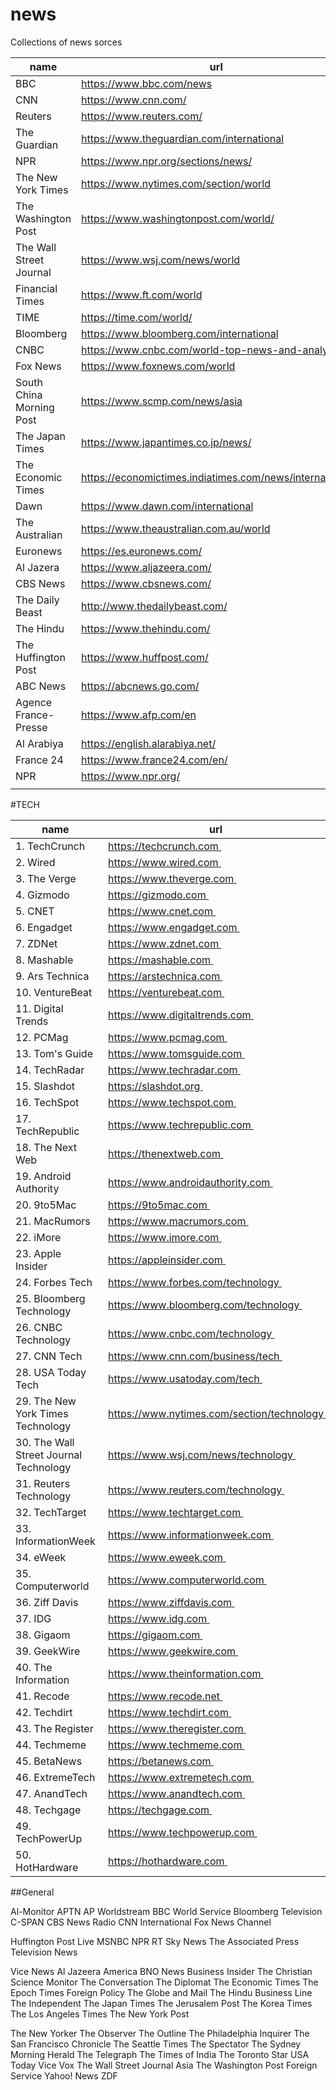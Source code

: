 # news
Collections of news sorces

 **name**                 | **url**                                                 | **country** 
--------------------------|---------------------------------------------------------|-------------
 BBC                      | https://www.bbc.com/news                                | UK          
 CNN                      | https://www.cnn.com/                                    | USA         
 Reuters                  | https://www.reuters.com/                                | UK          
 The Guardian             | https://www.theguardian.com/international               | UK          
 NPR                      | https://www.npr.org/sections/news/                      | USA         
 The New York Times       | https://www.nytimes.com/section/world                   | USA         
 The Washington Post      | https://www.washingtonpost.com/world/                   | USA         
 The Wall Street Journal  | https://www.wsj.com/news/world                          | USA         
 Financial Times          | https://www.ft.com/world                                | UK          
 TIME                     | https://time.com/world/                                 | USA         
 Bloomberg                | https://www.bloomberg.com/international                 | USA         
 CNBC                     | https://www.cnbc.com/world-top-news-and-analysis/       | USA         
 Fox News                 | https://www.foxnews.com/world                           | USA         
 South China Morning Post | https://www.scmp.com/news/asia                          | Hong Kong   
 The Japan Times          | https://www.japantimes.co.jp/news/                      | Japan       
 The Economic Times       | https://economictimes.indiatimes.com/news/international | India       
 Dawn                     | https://www.dawn.com/international                      | Pakistan    
 The Australian           | https://www.theaustralian.com.au/world                  | Australia   
 Euronews                 | https://es.euronews.com/                                | Francia     
 Al Jazera                | https://www.aljazeera.com/                              | Qatar       
 CBS News                 | https://www.cbsnews.com/                                | USA         
 The Daily Beast          | http://www.thedailybeast.com/                           | USA         
 The Hindu                | https://www.thehindu.com/                               | India       
 The Huffington Post      | https://www.huffpost.com/                               | USA         
 ABC News                 | https://abcnews.go.com/                                 | USA         
 Agence France-Presse     | https://www.afp.com/en                                  | France      
 Al Arabiya               | https://english.alarabiya.net/                          | Dubai       
 France 24                | https://www.france24.com/en/                            | France      
 NPR                      | https://www.npr.org/                                    | USA         
                          |                                                         |             

#TECH

**name**                                | **url**                                     | **country**     
----------------------------------------|---------------------------------------------|----------
1. TechCrunch                           |  https://techcrunch.com                      |  USA
2. Wired                                |  https://www.wired.com                       |  USA     
3. The Verge                            |  https://www.theverge.com                    |  USA     
4. Gizmodo                              |  https://gizmodo.com                         |  USA     
5. CNET                                 |  https://www.cnet.com                        |  USA     
6. Engadget                             |  https://www.engadget.com                    |  USA     
7. ZDNet                                |  https://www.zdnet.com                       |  USA     
8. Mashable                             |  https://mashable.com                        |  USA     
9. Ars Technica                         |  https://arstechnica.com                     |  USA     
10. VentureBeat                         |  https://venturebeat.com                     |  USA     
11. Digital Trends                      |  https://www.digitaltrends.com               |  USA     
12. PCMag                               |  https://www.pcmag.com                       |  USA     
13. Tom's Guide                         |  https://www.tomsguide.com                   |  USA     
14. TechRadar                           |  https://www.techradar.com                   |  USA     
15. Slashdot                            |  https://slashdot.org                        |  USA     
16. TechSpot                            |  https://www.techspot.com                    |  USA     
17. TechRepublic                        |  https://www.techrepublic.com                |  USA     
18. The Next Web                        |  https://thenextweb.com                      |  USA     
19. Android Authority                   |  https://www.androidauthority.com            |  USA     
20. 9to5Mac                             |  https://9to5mac.com                         |  USA     
21. MacRumors                           |  https://www.macrumors.com                   |  USA     
22. iMore                               |  https://www.imore.com                       |  USA     
23. Apple Insider                       |  https://appleinsider.com                    |  USA     
24. Forbes Tech                         |  https://www.forbes.com/technology           |  USA     
25. Bloomberg Technology                |  https://www.bloomberg.com/technology        |  USA     
26. CNBC Technology                     |  https://www.cnbc.com/technology             |  USA     
27. CNN Tech                            |  https://www.cnn.com/business/tech           |  USA     
28. USA Today Tech                      |  https://www.usatoday.com/tech               |  USA     
29. The New York Times Technology       |  https://www.nytimes.com/section/technology  |  USA     
30. The Wall Street Journal Technology  |  https://www.wsj.com/news/technology         |  USA     
31. Reuters Technology                  |  https://www.reuters.com/technology          |  USA     
32. TechTarget                          |  https://www.techtarget.com                  |  USA     
33. InformationWeek                     |  https://www.informationweek.com             |  USA     
34. eWeek                               |  https://www.eweek.com                       |  USA     
35. Computerworld                       |  https://www.computerworld.com               |  USA     
36. Ziff Davis                          |  https://www.ziffdavis.com                   |  USA     
37. IDG                                 |  https://www.idg.com                         |  USA     
38. Gigaom                              |  https://gigaom.com                          |  USA     
39. GeekWire                            |  https://www.geekwire.com                    |  USA     
40. The Information                     |  https://www.theinformation.com              |  USA     
41. Recode                              |  https://www.recode.net                      |  USA     
42. Techdirt                            |  https://www.techdirt.com                    |  USA     
43. The Register                        |  https://www.theregister.com                 |  USA     
44. Techmeme                            |  https://www.techmeme.com                    |  USA     
45. BetaNews                            |  https://betanews.com                        |  USA     
46. ExtremeTech                         |  https://www.extremetech.com                 |  USA     
47. AnandTech                           |  https://www.anandtech.com                   |  USA     
48. Techgage                            |  https://techgage.com                        |  USA     
49. TechPowerUp                         |  https://www.techpowerup.com                 |  USA     
50. HotHardware                         |  https://hothardware.com                     |  USA     





##General

Al-Monitor
APTN
AP Worldstream
BBC World Service
Bloomberg Television
C-SPAN
CBS News Radio
CNN International
Fox News Channel

Huffington Post Live
MSNBC
NPR
RT
Sky News
The Associated Press Television News

Vice News
Al Jazeera America
BNO News
Business Insider
The Christian Science Monitor
The Conversation
The Diplomat
The Economic Times
The Epoch Times
Foreign Policy
The Globe and Mail
The Hindu Business Line
The Independent
The Japan Times
The Jerusalem Post
The Korea Times
The Los Angeles Times
The New York Post

The New Yorker
The Observer
The Outline
The Philadelphia Inquirer
The San Francisco Chronicle
The Seattle Times
The Spectator
The Sydney Morning Herald
The Telegraph
The Times of India
The Toronto Star
USA Today
Vice
Vox
The Wall Street Journal Asia
The Washington Post Foreign Service
Yahoo! News
ZDF
